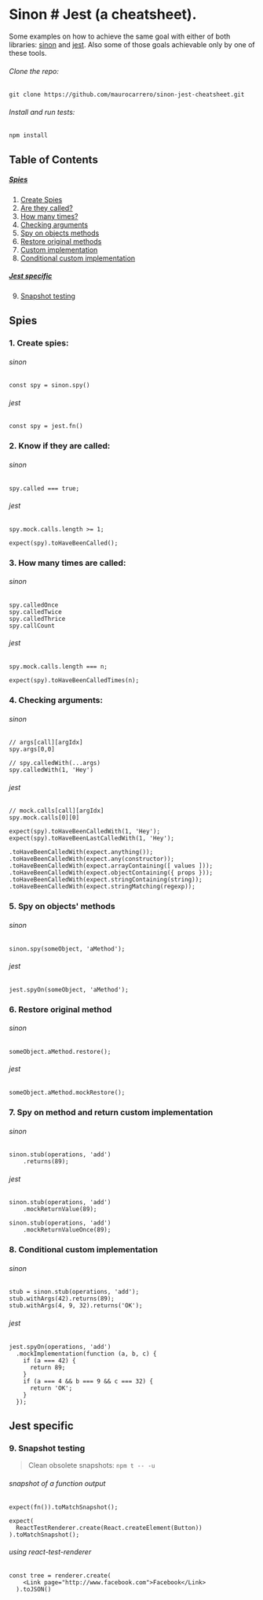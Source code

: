 # Sinon # Jest (a cheatsheet).

Some examples on how to achieve the same goal with either of both libraries: [sinon](http://sinonjs.org/) and [jest](http://facebook.github.io/jest/).
Also some of those goals achievable only by one of these tools.

###### Clone the repo:
```
git clone https://github.com/maurocarrero/sinon-jest-cheatsheet.git
```

###### Install and run tests:

```
npm install
``` 

## Table of Contents
##### [Spies](#spies)
1. [Create Spies](#create-spies)
2. [Are they called?](#are-they-called)
3. [How many times?](#how-many-times)
4. [Checking arguments](#checking-arguments)
5. [Spy on objects methods](#spy-on-objects-method)
6. [Restore original methods](#restore-original-method)
7. [Custom implementation](#custom-implementation)
8. [Conditional custom implementation](#custom-implementation)

##### [Jest specific](#jest-specific)
9. [Snapshot testing](#snapshot-testing)

<a name="spies"></a>
## Spies <a name="create-spies"></a>

### 1. Create spies:  

###### sinon

```
const spy = sinon.spy()
```

###### jest
```
const spy = jest.fn()
```

<a name="are-they-called"></a>
### 2. Know if they are called: 

###### sinon

```
spy.called === true;

```

###### jest
```
spy.mock.calls.length >= 1;
```

```
expect(spy).toHaveBeenCalled();
```

<a name="how-many-times"></a>
### 3. How many times are called: 

###### sinon

```
spy.calledOnce
spy.calledTwice
spy.calledThrice
spy.callCount
```

###### jest
```
spy.mock.calls.length === n;
```

```
expect(spy).toHaveBeenCalledTimes(n);
```

<a name="checking-arguments"></a>
### 4. Checking arguments:

###### sinon

```
// args[call][argIdx]
spy.args[0,0]
```

```
// spy.calledWith(...args)
spy.calledWith(1, 'Hey')
```

###### jest
```
// mock.calls[call][argIdx]
spy.mock.calls[0][0]
```

```
expect(spy).toHaveBeenCalledWith(1, 'Hey');
expect(spy).toHaveBeenLastCalledWith(1, 'Hey');
```

```
.toHaveBeenCalledWith(expect.anything());
.toHaveBeenCalledWith(expect.any(constructor));
.toHaveBeenCalledWith(expect.arrayContaining([ values ]));
.toHaveBeenCalledWith(expect.objectContaining({ props }));
.toHaveBeenCalledWith(expect.stringContaining(string));
.toHaveBeenCalledWith(expect.stringMatching(regexp));
```

<a name="spy-on-objects-method"></a>
### 5. Spy on objects' methods 

###### sinon

```
sinon.spy(someObject, 'aMethod');
```

###### jest

```
jest.spyOn(someObject, 'aMethod');
```

<a name="restore-original-method"></a>
### 6. Restore original method 

###### sinon

```
someObject.aMethod.restore();
```

###### jest

```
someObject.aMethod.mockRestore();
```

<a name="custom-implementation"></a>
### 7. Spy on method and return custom implementation 
###### sinon

```
sinon.stub(operations, 'add')
    .returns(89);
```

###### jest

```
sinon.stub(operations, 'add')
    .mockReturnValue(89);
```

```
sinon.stub(operations, 'add')
    .mockReturnValueOnce(89);
```

<a name="conditional-custom-implementation"></a>
### 8. Conditional custom implementation 

        
###### sinon

```
stub = sinon.stub(operations, 'add');
stub.withArgs(42).returns(89);
stub.withArgs(4, 9, 32).returns('OK');
```

###### jest

```
jest.spyOn(operations, 'add')
  .mockImplementation(function (a, b, c) {
    if (a === 42) {
      return 89;
    }
    if (a === 4 && b === 9 && c === 32) {
      return 'OK';
    }
  });
```

<a name="jest-specific"></a>
## Jest specific

<a name="snapshot-testing"></a>
### 9. Snapshot testing 

> Clean obsolete snapshots: `npm t -- -u`

###### snapshot of a function output

```
expect(fn()).toMatchSnapshot();
```

```
expect(
  ReactTestRenderer.create(React.createElement(Button))
).toMatchSnapshot();
```

###### using react-test-renderer

```
const tree = renderer.create(
    <Link page="http://www.facebook.com">Facebook</Link>
  ).toJSON()
```

